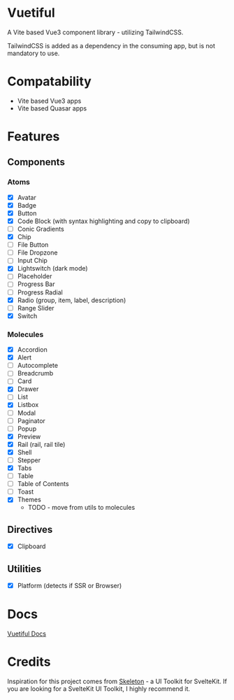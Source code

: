 # Vuetiful

A Vite based Vue3 component library - utilizing TailwindCSS.

TailwindCSS is added as a dependency in the consuming app, but is not mandatory to use.

# Compatability

- Vite based Vue3 apps
- Vite based Quasar apps

# Features

## Components

### Atoms

- [x] Avatar
- [x] Badge
- [x] Button
- [x] Code Block (with syntax highlighting and copy to clipboard)
- [ ] Conic Gradients
- [x] Chip
- [ ] File Button
- [ ] File Dropzone
- [ ] Input Chip
- [x] Lightswitch (dark mode)
- [ ] Placeholder
- [ ] Progress Bar
- [ ] Progress Radial
- [x] Radio (group, item, label, description)
- [ ] Range Slider
- [x] Switch

### Molecules

- [x] Accordion
- [x] Alert
- [ ] Autocomplete
- [ ] Breadcrumb
- [ ] Card
- [x] Drawer
- [ ] List
- [x] Listbox
- [ ] Modal
- [ ] Paginator
- [ ] Popup
- [x] Preview
- [x] Rail (rail, rail tile)
- [x] Shell
- [ ] Stepper
- [x] Tabs
- [ ] Table
- [ ] Table of Contents
- [ ] Toast
- [x] Themes
  - TODO - move from utils to molecules

## Directives

- [x] Clipboard

## Utilities

- [x] Platform (detects if SSR or Browser)

# Docs

[Vuetiful Docs](https://vuetiful.dev)

# Credits

Inspiration for this project comes from [Skeleton](https://skeleton.dev) - a UI Toolkit for SvelteKit. If you are looking for a SvelteKit UI Toolkit, I highly recommend it.
